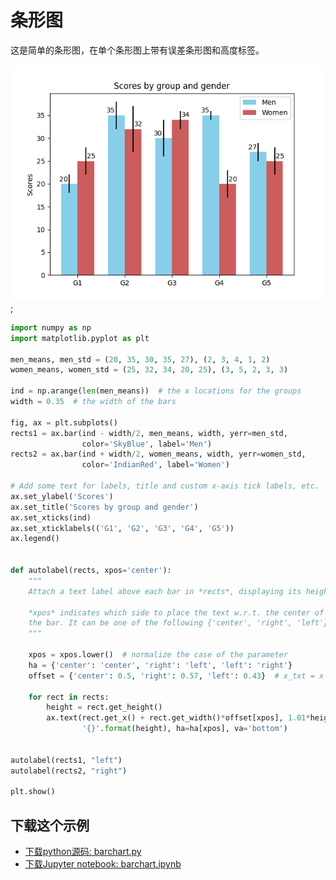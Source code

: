 # 条形图

这是简单的条形图，在单个条形图上带有误差条形图和高度标签。

![简单的条形图示](/static/images/gallery/sphx_glr_barchart_001.png);

```python
import numpy as np
import matplotlib.pyplot as plt

men_means, men_std = (20, 35, 30, 35, 27), (2, 3, 4, 1, 2)
women_means, women_std = (25, 32, 34, 20, 25), (3, 5, 2, 3, 3)

ind = np.arange(len(men_means))  # the x locations for the groups
width = 0.35  # the width of the bars

fig, ax = plt.subplots()
rects1 = ax.bar(ind - width/2, men_means, width, yerr=men_std,
                color='SkyBlue', label='Men')
rects2 = ax.bar(ind + width/2, women_means, width, yerr=women_std,
                color='IndianRed', label='Women')

# Add some text for labels, title and custom x-axis tick labels, etc.
ax.set_ylabel('Scores')
ax.set_title('Scores by group and gender')
ax.set_xticks(ind)
ax.set_xticklabels(('G1', 'G2', 'G3', 'G4', 'G5'))
ax.legend()


def autolabel(rects, xpos='center'):
    """
    Attach a text label above each bar in *rects*, displaying its height.

    *xpos* indicates which side to place the text w.r.t. the center of
    the bar. It can be one of the following {'center', 'right', 'left'}.
    """

    xpos = xpos.lower()  # normalize the case of the parameter
    ha = {'center': 'center', 'right': 'left', 'left': 'right'}
    offset = {'center': 0.5, 'right': 0.57, 'left': 0.43}  # x_txt = x + w*off

    for rect in rects:
        height = rect.get_height()
        ax.text(rect.get_x() + rect.get_width()*offset[xpos], 1.01*height,
                '{}'.format(height), ha=ha[xpos], va='bottom')


autolabel(rects1, "left")
autolabel(rects2, "right")

plt.show()
```

## 下载这个示例

- [下载python源码: barchart.py](https://matplotlib.org/_downloads/barchart.py)
- [下载Jupyter notebook: barchart.ipynb](https://matplotlib.org/_downloads/barchart.ipynb)